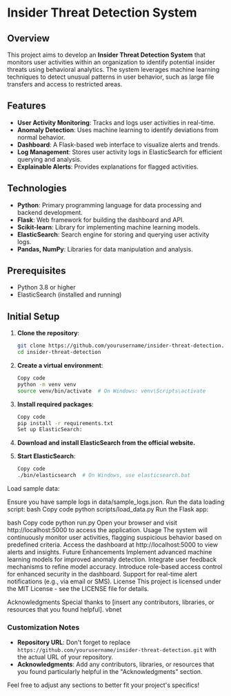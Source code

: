 # Insider Threat Detection System

## Overview
This project aims to develop an **Insider Threat Detection System** that monitors user activities within an organization to identify potential insider threats using behavioral analytics. The system leverages machine learning techniques to detect unusual patterns in user behavior, such as large file transfers and access to restricted areas.

## Features
- **User Activity Monitoring**: Tracks and logs user activities in real-time.
- **Anomaly Detection**: Uses machine learning to identify deviations from normal behavior.
- **Dashboard**: A Flask-based web interface to visualize alerts and trends.
- **Log Management**: Stores user activity logs in ElasticSearch for efficient querying and analysis.
- **Explainable Alerts**: Provides explanations for flagged activities.

## Technologies
- **Python**: Primary programming language for data processing and backend development.
- **Flask**: Web framework for building the dashboard and API.
- **Scikit-learn**: Library for implementing machine learning models.
- **ElasticSearch**: Search engine for storing and querying user activity logs.
- **Pandas, NumPy**: Libraries for data manipulation and analysis.

## Prerequisites
- Python 3.8 or higher
- ElasticSearch (installed and running)

## Initial Setup

1. **Clone the repository**:
   ```bash
   git clone https://github.com/yourusername/insider-threat-detection.git
   cd insider-threat-detection
2. **Create a virtual environment**:
    ```bash
    Copy code
    python -m venv venv
    source venv/bin/activate  # On Windows: venv\Scripts\activate

3. **Install required packages**:
    ```bash
    Copy code
    pip install -r requirements.txt
    Set up ElasticSearch:

4. **Download and install ElasticSearch from the official website.**

5. **Start ElasticSearch**:
    ```bash
    Copy code
    ./bin/elasticsearch  # On Windows, use elasticsearch.bat

Load sample data:

Ensure you have sample logs in data/sample_logs.json.
Run the data loading script:
bash
Copy code
python scripts/load_data.py
Run the Flask app:

bash
Copy code
python run.py
Open your browser and visit http://localhost:5000 to access the application.
Usage
The system will continuously monitor user activities, flagging suspicious behavior based on predefined criteria.
Access the dashboard at http://localhost:5000 to view alerts and insights.
Future Enhancements
Implement advanced machine learning models for improved anomaly detection.
Integrate user feedback mechanisms to refine model accuracy.
Introduce role-based access control for enhanced security in the dashboard.
Support for real-time alert notifications (e.g., via email or SMS).
License
This project is licensed under the MIT License - see the LICENSE file for details.

Acknowledgments
Special thanks to [insert any contributors, libraries, or resources that you found helpful].
vbnet


### Customization Notes
- **Repository URL**: Don't forget to replace `https://github.com/yourusername/insider-threat-detection.git` with the actual URL of your repository.
- **Acknowledgments**: Add any contributors, libraries, or resources that you found particularly helpful in the "Acknowledgments" section.

Feel free to adjust any sections to better fit your project's specifics!